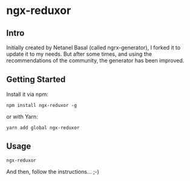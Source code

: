 # ngx-reduxor

## Intro
Initially created by Netanel Basal (called ngrx-generator), I forked it to update it to my needs. But after some times, 
and using the recommendations of the community, the generator has been improved. 

## Getting Started

Install it via npm:

```shell
npm install ngx-reduxor -g
```

or with Yarn:
```shell
yarn add global ngx-reduxor
```

## Usage

```shell
ngx-reduxor
```

And then, follow the instructions... ;-)
